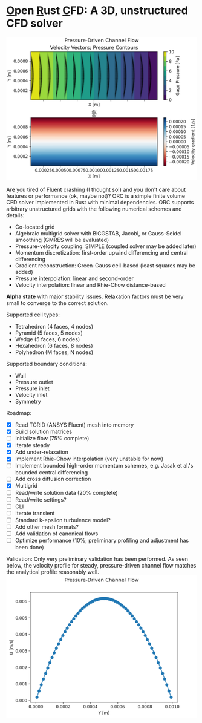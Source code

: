 # <ins>O</ins>pen <ins>R</ins>ust <ins>C</ins>FD: A 3D, unstructured CFD solver

![Channel flow contour plots](./examples/channel_flow_contour_plots.png)

Are you tired of Fluent crashing (I thought so!) and you don't care about
features or performance (ok, maybe not)? ORC is a simple finite volume CFD
solver implemented in Rust with minimal dependencies. ORC supports arbitrary
unstructured grids with the following numerical schemes and details:
- Co-located grid
- Algebraic multigrid solver with BiCGSTAB, Jacobi, or Gauss-Seidel smoothing (GMRES will be evaluated)
- Pressure-velocity coupling: SIMPLE (coupled solver may be added later)
- Momentum discretization: first-order upwind differencing and central differencing
- Gradient reconstruction: Green-Gauss cell-based (least squares may be added)
- Pressure interpolation: linear and second-order
- Velocity interpolation: linear and Rhie-Chow distance-based

**Alpha state** with major stability issues. Relaxation factors must be very
small to converge to the correct solution.

Supported cell types:
- Tetrahedron (4 faces, 4 nodes)
- Pyramid (5 faces, 5 nodes)
- Wedge (5 faces, 6 nodes)
- Hexahedron (6 faces, 8 nodes)
- Polyhedron (M faces, N nodes)

Supported boundary conditions:
- Wall
- Pressure outlet
- Pressure inlet
- Velocity inlet
- Symmetry

Roadmap:
- [X] Read TGRID (ANSYS Fluent) mesh into memory
- [X] Build solution matrices
- [ ] Initialize flow (75% complete)
- [X] Iterate steady
- [X] Add under-relaxation
- [X] Implement Rhie-Chow interpolation (very unstable for now)
- [ ] Implement bounded high-order momentum schemes, e.g. Jasak et al.'s bounded central differencing
- [ ] Add cross diffusion correction
- [X] Multigrid
- [ ] Read/write solution data (20% complete)
- [ ] Read/write settings?
- [ ] CLI
- [ ] Iterate transient
- [ ] Standard k-epsilon turbulence model?
- [ ] Add other mesh formats?
- [ ] Add validation of canonical flows
- [ ] Optimize performance (10%; preliminary profiling and adjustment has been done)

Validation:
Only very preliminary validation has been performed. As seen below, the velocity profile for steady, pressure-driven channel flow matches the analytical profile reasonably well.
![Channel flow velocity profile](./examples/channel_flow_velocity_profile.png)
